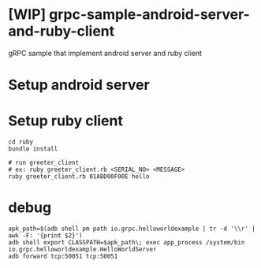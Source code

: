 # [WIP] grpc-sample-android-server-and-ruby-client
gRPC sample that implement android server and ruby client

# Setup android server


# Setup ruby client

```
cd ruby
bundle install

# run greeter_client
# ex: ruby greeter_client.rb <SERIAL_NO> <MESSAGE>
ruby greeter_client.rb 01ABD00F00E hello
```

# debug

```
apk_path=$(adb shell pm path io.grpc.helloworldexample | tr -d '\\r' | awk -F: '{print $2}')
adb shell export CLASSPATH=$apk_path\; exec app_process /system/bin io.grpc.helloworldexample.HelloWorldServer
adb forward tcp:50051 tcp:50051
```
